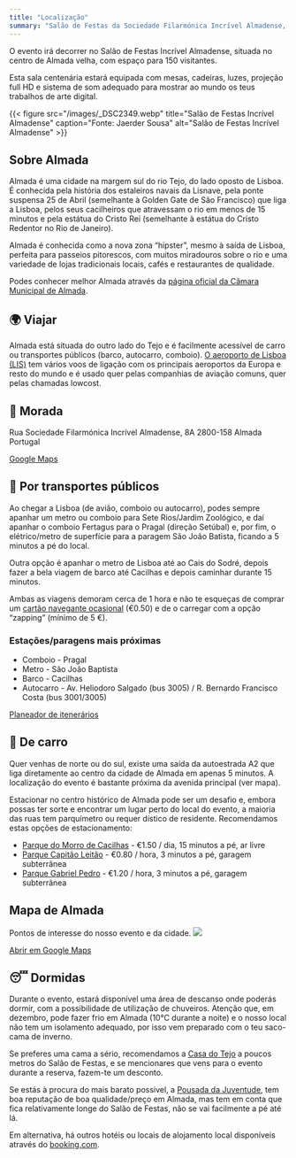 ```yaml
---
title: "Localização"
summary: "Salão de Festas da Sociedade Filarmónica Incrível Almadense, no centro de Almada"
---
```

>
O evento irá decorrer no Salão de Festas Incrível Almadense, situada no centro de Almada velha, com espaço para 150 visitantes.

Esta sala centenária estará equipada com mesas, cadeiras, luzes, projeção full HD e sistema de som adequado para mostrar ao mundo os teus trabalhos de arte digital.

{{< figure src="/images/_DSC2349.webp" title="Salão de Festas Incrível Almadense" caption="Fonte: Jaerder Sousa" alt="Salão de Festas Incrível Almadense" >}}

## Sobre Almada

Almada é uma cidade na margem sul do rio Tejo, do lado oposto de Lisboa. É conhecida pela história dos estaleiros navais da Lisnave, pela ponte suspensa 25 de Abril (semelhante à Golden Gate de São Francisco) que liga a Lisboa, pelos seus cacilheiros que atravessam o rio em menos de 15 minutos e pela estátua do Cristo Rei (semelhante à estátua do Cristo Redentor no Rio de Janeiro).

Almada é conhecida como a nova zona “hipster”, mesmo à saída de Lisboa, perfeita para passeios pitorescos, com muitos miradouros sobre o rio e uma variedade de lojas tradicionais locais, cafés e restaurantes de qualidade.

Podes conhecer melhor Almada através da [página oficial da Câmara Municipal de Almada](https://www.cm-almada.pt).

## 🌍 Viajar

Almada está situada do outro lado do Tejo e é facilmente acessível de carro ou transportes públicos (barco, autocarro, comboio). [O aeroporto de Lisboa (LIS)](https://www.aeroportolisboa.pt/en/lis/flights-destinations/airlines/airlines-and-destinations) tem vários voos de ligação com os principais aeroportos da Europa e resto do mundo e é usado quer pelas companhias de aviação comuns, quer pelas chamadas lowcost.


## 📍 Morada

Rua Sociedade Filarmónica Incrível Almadense, 8A
2800-158 Almada
Portugal

[Google Maps](https://maps.app.goo.gl/NgLG3YnugNhWMAvK7)


## 🚉 Por transportes públicos

Ao chegar a Lisboa (de avião, comboio ou autocarro), podes sempre apanhar um metro ou comboio para Sete Rios/Jardim Zoológico, e daí apanhar o comboio Fertagus para o Pragal (direção Setúbal) e, por fim, o elétrico/metro de superfície para a paragem São João Batista, ficando a 5 minutos a pé do local.

Outra opção é apanhar o metro de Lisboa até ao Cais do Sodré, depois fazer a bela viagem de barco até Cacilhas e depois caminhar durante 15 minutos.

Ambas as viagens demoram cerca de 1 hora e não te esqueças de comprar um [cartão navegante ocasional](https://www.metrolisboa.pt/en/buy/) (€0.50) e de o carregar com a opção “zapping” (mínimo de 5 €).

### Estações/paragens mais próximas

 * Comboio - Pragal
 * Metro - São João Baptista
 * Barco - Cacilhas
 * Autocarro - Av. Heliodoro Salgado (bus 3005) / R. Bernardo Francisco Costa (bus 3001/3005)

[Planeador de itenerários](https://moovitapp.com/lisboa-2460/poi/Sal%C3%A3o%20de%20Festas%20da%20Incr%C3%ADvel%20Almadense/t/en?tll=38.682315_-9.157626)

## 🚗 De carro

Quer venhas de norte ou do sul, existe uma saída da autoestrada A2 que liga diretamente ao centro da cidade de Almada em apenas 5 minutos. A localização do evento é bastante próxima da avenida principal (ver mapa).

Estacionar no centro histórico de Almada pode ser um desafio e, embora possas ter sorte e encontrar um lugar perto do local do evento, a maioria das ruas tem parquímetro ou requer dístico de residente. Recomendamos estas opções de estacionamento:

 * [Parque do Morro de Cacilhas](https://www.parkopedia.com/parking/carpark/parque_do_morro_de_cacilhas/2800/almada/) - €1.50 / dia, 15 minutos a pé, ar livre
 * [Parque Capitão Leitão](https://www.parkopedia.com/parking/carpark/capit%C3%A3o_leit%C3%A3o/2800/almada/) - €0.80 / hora, 3 minutos a pé, garagem subterrânea
 * [Parque Gabriel Pedro](https://www.bragaparques.pt/pdfs/Tarifario_P004GP.pdf) - €1.20 / hora, 3 minutos a pé, garagem subterrânea

## Mapa de Almada

Pontos de interesse do nosso evento e da cidade.
![](/images/local_map.jpg)

[Abrir em Google Maps](https://maps.app.goo.gl/NgLG3YnugNhWMAvK7)

## 😴 Dormidas

Durante o evento, estará disponível uma área de descanso onde poderás dormir, com a possibilidade de utilização de chuveiros. Atenção que, em dezembro, pode fazer frio em Almada (10°C durante a noite) e o nosso local não tem um isolamento adequado, por isso vem preparado com o teu saco-cama de inverno.

Se preferes uma cama a sério, recomendamos a [Casa do Tejo](https://dotejocasa.pt/) a poucos metros do Salão de Festas, e se mencionares que vens para o evento durante a reserva, fazem-te um desconto.

Se estás à procura do mais barato possivel, a [Pousada da Juventude](https://www.pousadasjuventude.pt/pt/pousadas/pousada-de-almada/),  tem boa reputação de boa qualidade/preço em Almada, mas tem em conta que fica relativamente longe do Salão de Festas, não se vai facilmente a pé até lá.

Em alternativa, há outros hotéis ou locais de alojamento local disponíveis através do [booking.com](https://booking.com).
